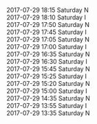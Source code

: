 2017-07-29 18:15 Saturday  N  
2017-07-29 18:10 Saturday  I  
2017-07-29 17:50 Saturday  N  
2017-07-29 17:45 Saturday  I  
2017-07-29 17:05 Saturday  N  
2017-07-29 17:00 Saturday  I  
2017-07-29 16:35 Saturday  N  
2017-07-29 16:30 Saturday  I  
2017-07-29 15:45 Saturday  N  
2017-07-29 15:25 Saturday  I  
2017-07-29 15:20 Saturday  N  
2017-07-29 15:00 Saturday  I  
2017-07-29 14:35 Saturday  N  
2017-07-29 13:55 Saturday  I  
2017-07-29 13:35 Saturday  N  
